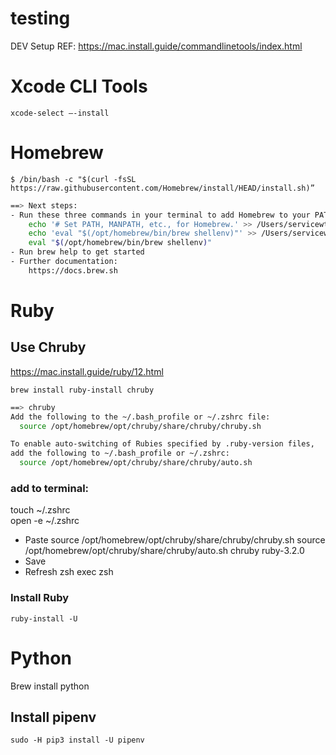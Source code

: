 # testing

DEV Setup
REF: https://mac.install.guide/commandlinetools/index.html

# Xcode CLI Tools
`xcode-select –-install`


# Homebrew

`$ /bin/bash -c "$(curl -fsSL https://raw.githubusercontent.com/Homebrew/install/HEAD/install.sh)”`


```bash
==> Next steps:
- Run these three commands in your terminal to add Homebrew to your PATH:
    echo '# Set PATH, MANPATH, etc., for Homebrew.' >> /Users/servicewths/.zprofile
    echo 'eval "$(/opt/homebrew/bin/brew shellenv)"' >> /Users/servicewths/.zprofile
    eval "$(/opt/homebrew/bin/brew shellenv)"
- Run brew help to get started
- Further documentation:
    https://docs.brew.sh
```

# Ruby
## Use Chruby
https://mac.install.guide/ruby/12.html

`brew install ruby-install chruby`

```bash
==> chruby
Add the following to the ~/.bash_profile or ~/.zshrc file:
  source /opt/homebrew/opt/chruby/share/chruby/chruby.sh

To enable auto-switching of Rubies specified by .ruby-version files,
add the following to ~/.bash_profile or ~/.zshrc:
  source /opt/homebrew/opt/chruby/share/chruby/auto.sh

```

### add to terminal:
touch ~/.zshrc  
open -e ~/.zshrc

 - Paste 
source /opt/homebrew/opt/chruby/share/chruby/chruby.sh
source /opt/homebrew/opt/chruby/share/chruby/auto.sh
chruby ruby-3.2.0
 - Save
 - Refresh zsh
exec zsh

### Install Ruby

`ruby-install -U`

# Python
Brew install python

## Install pipenv
`sudo -H pip3 install -U pipenv`


